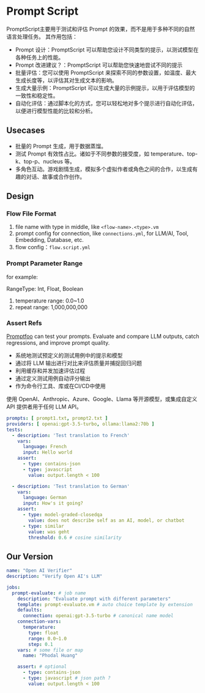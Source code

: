 # Prompt Script

PromptScript主要用于测试和评估 Prompt 的效果，而不是用于多种不同的自然语言处理任务。 其作用包括：

- Prompt 设计：PromptScript 可以帮助您设计不同类型的提示，以测试模型在各种任务上的性能。
- Prompt 改进建议？：PromptScript 可以帮助您快速地尝试不同的提示
- 批量评估：您可以使用 PromptScript 来探索不同的参数设置，如温度、最大生成长度等，以评估其对生成文本的影响。
- 生成大量示例：PromptScript 可以生成大量的示例提示，以用于评估模型的一致性和稳定性。
- 自动化评估：通过脚本化的方式，您可以轻松地对多个提示进行自动化评估，以便进行模型性能的比较和分析。

## Usecases

- 批量的 Prompt 生成，用于数据蒸馏。
- 测试 Prompt 有效性占比。诸如于不同参数的接受度，如 temperature、top-k、top-p、nucleus 等。
- 多角色互动。游戏剧情生成，模拟多个虚拟作者或角色之间的合作，以生成有趣的对话、故事或合作创作。

## Design

### Flow File Format

1. file name with type in middle, like `<flow-name>.<type>.vm`
2. prompt config for connection, like `connections.yml`, for LLM/AI, Tool, Embedding, Database, etc.
3. flow config：`flow.script.yml`

### Prompt Parameter Range

for example:

RangeType: Int, Float, Boolean

1. temperature range: 0.0~1.0
2. repeat range: 1,000,000,000

### Assert Refs

[Promptfoo](https://github.com/promptfoo/promptfoo) can test your prompts. Evaluate and compare LLM outputs, catch
regressions, and improve prompt quality.

- 系统地测试预定义的测试用例中的提示和模型
- 通过将 LLM 输出进行对比来评估质量并捕捉回归问题
- 利用缓存和并发加速评估过程
- 通过定义测试用例自动评分输出
- 作为命令行工具、库或在CI/CD中使用

使用 OpenAI、Anthropic、Azure、Google、Llama 等开源模型，或集成自定义 API 提供者用于任何 LLM API。

```yaml
prompts: [ prompt1.txt, prompt2.txt ]
providers: [ openai:gpt-3.5-turbo, ollama:llama2:70b ]
tests:
  - description: 'Test translation to French'
    vars:
      language: French
      input: Hello world
    assert:
      - type: contains-json
      - type: javascript
        value: output.length < 100

  - description: 'Test translation to German'
    vars:
      language: German
      input: How's it going?
    assert:
      - type: model-graded-closedqa
        value: does not describe self as an AI, model, or chatbot
      - type: similar
        value: was geht
        threshold: 0.6 # cosine similarity
```

## Our Version

```yaml
name: "Open AI Verifier"
description: "Verify Open AI's LLM"

jobs:
  prompt-evaluate: # job name
    description: "Evaluate prompt with different parameters"
    template: prompt-evaluate.vm # auto choice template by extension
    defaults:
      connection: openai:gpt-3.5-turbo # canonical name model
    connection-vars:
      temperature:
        type: float
        range: 0.0~1.0
        step: 0.1
    vars: # some file or map
      name: "Phodal Huang"

    assert: # optional
      - type: contains-json
      - type: javascript # json path ?
        value: output.length < 100
```
